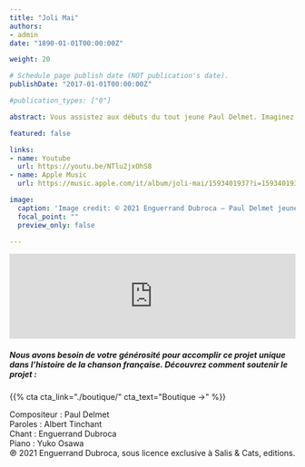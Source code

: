 ```yaml
---
title: "Joli Mai"
authors:
- admin
date: "1890-01-01T00:00:00Z"

weight: 20

# Schedule page publish date (NOT publication's date).
publishDate: "2017-01-01T00:00:00Z"

#publication_types: ["0"]

abstract: Vous assistez aux débuts du tout jeune Paul Delmet. Imaginez que vous soyez installés au deuxième étage du Chat Noir, dans la grande salle. Rodolphe Salis présente avec emphase sa nouvelle recrue, et vous détaillez ce petit être chétif, d’environ 1m60, portant lorgnon et œil de verre. Il tient sa partition à deux mains, et vous voyez bien qu’elles tremblent… Le succès fut instantané. Cette toute première chanson, Joli Mai, parcourut tout Paris et fit sensation pendant des années. La renaissance de sa mémoire et de son œuvre, ainsi que refleurissent les amours de Mai, a lieu de façon tout à fait symbolique le jour de l’anniversaire de la mort de Paul Delmet, qui disparut prématurément à l’âge de 42 ans dans la nuit du 24 octobre 1904.

featured: false

links:
- name: Youtube
  url: https://youtu.be/NTlu2jxOhS8
- name: Apple Music
  url: https://music.apple.com/it/album/joli-mai/1593401937?i=1593401938&l=en

image:
  caption: 'Image credit: © 2021 Enguerrand Dubroca – Paul Delmet jeune<br> Don Alain Baude-Defontaine / Collections du Vieux Montmartre'
  focal_point: ""
  preview_only: false

---
```


<iframe allow="autoplay *; encrypted-media *; fullscreen *" frameborder="0" height="150" style="width:100%;max-width:720px;overflow:hidden;background:transparent;" sandbox="allow-forms allow-popups allow-same-origin allow-scripts allow-storage-access-by-user-activation allow-top-navigation-by-user-activation" src="https://embed.music.apple.com/it/album/joli-mai/1593401937?i=1593401938&l=en"></iframe>

##### Nous avons besoin de votre générosité pour accomplir ce projet unique dans l’histoire de la chanson française. Découvrez comment soutenir le projet :
{{% cta cta_link="./boutique/" cta_text="Boutique →" %}}

<p>Compositeur : Paul Delmet <br>
Paroles : Albert Tinchant<br>
Chant : Enguerrand Dubroca<br>
Piano : Yuko Osawa<br>
℗ 2021 Enguerrand Dubroca, sous licence exclusive à Salis & Cats, editions.</p>


